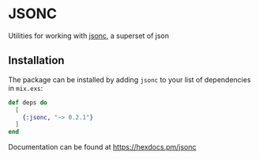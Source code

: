 # JSONC

Utilities for working with [jsonc](https://komkom.github.io/jsonc-playground), a superset of json

## Installation

The package can be installed by adding `jsonc` to your list of dependencies in `mix.exs`:

```elixir
def deps do
  [
    {:jsonc, "~> 0.2.1"}
  ]
end
```

Documentation can be found at https://hexdocs.pm/jsonc